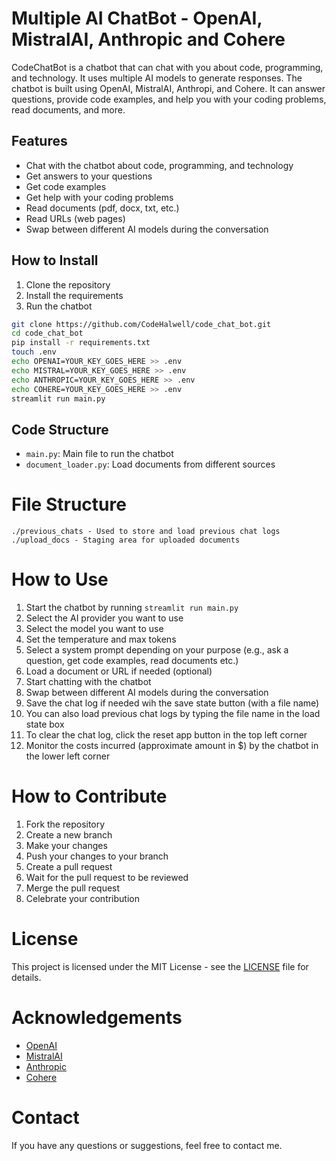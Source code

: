 # Multiple AI ChatBot - OpenAI, MistralAI, Anthropic and Cohere
CodeChatBot is a chatbot that can chat with you about code, programming, and technology. It uses multiple AI models to generate responses.
The chatbot is built using OpenAI, MistralAI, Anthropi, and Cohere. It can answer questions, provide code examples, and help you with your coding problems, read documents, and more.

## Features
- Chat with the chatbot about code, programming, and technology
- Get answers to your questions
- Get code examples
- Get help with your coding problems
- Read documents (pdf, docx, txt, etc.)
- Read URLs (web pages)
- Swap between different AI models during the conversation

## How to Install
1. Clone the repository
2. Install the requirements
3. Run the chatbot

```bash
git clone https://github.com/CodeHalwell/code_chat_bot.git
cd code_chat_bot
pip install -r requirements.txt
touch .env
echo OPENAI=YOUR_KEY_GOES_HERE >> .env
echo MISTRAL=YOUR_KEY_GOES_HERE >> .env
echo ANTHROPIC=YOUR_KEY_GOES_HERE >> .env
echo COHERE=YOUR_KEY_GOES_HERE >> .env
streamlit run main.py
```

## Code Structure
- `main.py`: Main file to run the chatbot
- `document_loader.py`: Load documents from different sources

# File Structure
```
./previous_chats - Used to store and load previous chat logs
./upload_docs - Staging area for uploaded documents

```

# How to Use
1. Start the chatbot by running `streamlit run main.py`
2. Select the AI provider you want to use
3. Select the model you want to use
4. Set the temperature and max tokens
5. Select a system prompt depending on your purpose (e.g., ask a question, get code examples, read documents etc.)
6. Load a document or URL if needed (optional)
7. Start chatting with the chatbot
8. Swap between different AI models during the conversation
9. Save the chat log if needed wih the save state button (with a file name)
10. You can also load previous chat logs by typing the file name in the load state box
11. To clear the chat log, click the reset app button in the top left corner
12. Monitor the costs incurred (approximate amount in $) by the chatbot in the lower left corner

# How to Contribute
1. Fork the repository
2. Create a new branch
3. Make your changes
4. Push your changes to your branch
5. Create a pull request
6. Wait for the pull request to be reviewed
7. Merge the pull request
8. Celebrate your contribution

# License
This project is licensed under the MIT License - see the [LICENSE](LICENSE) file for details.

# Acknowledgements
- [OpenAI](https://openai.com)
- [MistralAI](https://mistral.ai)
- [Anthropic](https://anthropic.com)
- [Cohere](https://cohere.ai)

# Contact
If you have any questions or suggestions, feel free to contact me.





